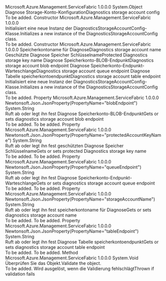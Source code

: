 <Type Name="DiagnosticsStorageAccountConfig" FullName="Microsoft.Azure.Management.ServiceFabric.Models.DiagnosticsStorageAccountConfig">
  <TypeSignature Language="C#" Value="public class DiagnosticsStorageAccountConfig" />
  <TypeSignature Language="ILAsm" Value=".class public auto ansi beforefieldinit DiagnosticsStorageAccountConfig extends System.Object" />
  <TypeSignature Language="DocId" Value="T:Microsoft.Azure.Management.ServiceFabric.Models.DiagnosticsStorageAccountConfig" />
  <TypeSignature Language="VB.NET" Value="Public Class DiagnosticsStorageAccountConfig" />
  <TypeSignature Language="F#" Value="type DiagnosticsStorageAccountConfig = class" />
  <AssemblyInfo>
    <AssemblyName>Microsoft.Azure.Management.ServiceFabric</AssemblyName>
    <AssemblyVersion>1.0.0.0</AssemblyVersion>
  </AssemblyInfo>
  <Base>
    <BaseTypeName>System.Object</BaseTypeName>
  </Base>
  <Interfaces />
  <Docs>
    <summary>
            <span data-ttu-id="68cad-101">Diagnose Storage-Konto-Konfiguration</span><span class="sxs-lookup"><span data-stu-id="68cad-101">Diagnostics storage account config</span></span>
            </summary>
    <remarks>To be added.</remarks>
  </Docs>
  <Members>
    <Member MemberName=".ctor">
      <MemberSignature Language="C#" Value="public DiagnosticsStorageAccountConfig ();" />
      <MemberSignature Language="ILAsm" Value=".method public hidebysig specialname rtspecialname instance void .ctor() cil managed" />
      <MemberSignature Language="DocId" Value="M:Microsoft.Azure.Management.ServiceFabric.Models.DiagnosticsStorageAccountConfig.#ctor" />
      <MemberSignature Language="VB.NET" Value="Public Sub New ()" />
      <MemberType>Constructor</MemberType>
      <AssemblyInfo>
        <AssemblyName>Microsoft.Azure.Management.ServiceFabric</AssemblyName>
        <AssemblyVersion>1.0.0.0</AssemblyVersion>
      </AssemblyInfo>
      <Parameters />
      <Docs>
        <summary>
            <span data-ttu-id="68cad-102">Initialisiert eine neue Instanz der DiagnosticsStorageAccountConfig-Klasse.</span><span class="sxs-lookup"><span data-stu-id="68cad-102">Initializes a new instance of the DiagnosticsStorageAccountConfig class.</span></span>
            </summary>
        <remarks>To be added.</remarks>
      </Docs>
    </Member>
    <Member MemberName=".ctor">
      <MemberSignature Language="C#" Value="public DiagnosticsStorageAccountConfig (string storageAccountName, string protectedAccountKeyName, string blobEndpoint, string queueEndpoint, string tableEndpoint);" />
      <MemberSignature Language="ILAsm" Value=".method public hidebysig specialname rtspecialname instance void .ctor(string storageAccountName, string protectedAccountKeyName, string blobEndpoint, string queueEndpoint, string tableEndpoint) cil managed" />
      <MemberSignature Language="DocId" Value="M:Microsoft.Azure.Management.ServiceFabric.Models.DiagnosticsStorageAccountConfig.#ctor(System.String,System.String,System.String,System.String,System.String)" />
      <MemberSignature Language="VB.NET" Value="Public Sub New (storageAccountName As String, protectedAccountKeyName As String, blobEndpoint As String, queueEndpoint As String, tableEndpoint As String)" />
      <MemberSignature Language="F#" Value="new Microsoft.Azure.Management.ServiceFabric.Models.DiagnosticsStorageAccountConfig : string * string * string * string * string -&gt; Microsoft.Azure.Management.ServiceFabric.Models.DiagnosticsStorageAccountConfig" Usage="new Microsoft.Azure.Management.ServiceFabric.Models.DiagnosticsStorageAccountConfig (storageAccountName, protectedAccountKeyName, blobEndpoint, queueEndpoint, tableEndpoint)" />
      <MemberType>Constructor</MemberType>
      <AssemblyInfo>
        <AssemblyName>Microsoft.Azure.Management.ServiceFabric</AssemblyName>
        <AssemblyVersion>1.0.0.0</AssemblyVersion>
      </AssemblyInfo>
      <Parameters>
        <Parameter Name="storageAccountName" Type="System.String" />
        <Parameter Name="protectedAccountKeyName" Type="System.String" />
        <Parameter Name="blobEndpoint" Type="System.String" />
        <Parameter Name="queueEndpoint" Type="System.String" />
        <Parameter Name="tableEndpoint" Type="System.String" />
      </Parameters>
      <Docs>
        <param name="storageAccountName"><span data-ttu-id="68cad-103">Speicherkontoname für Diagnose</span><span class="sxs-lookup"><span data-stu-id="68cad-103">Diagnostics storage account name</span></span></param>
        <param name="protectedAccountKeyName"><span data-ttu-id="68cad-104">Geschützte Diagnose Speicher Schlüsselname</span><span class="sxs-lookup"><span data-stu-id="68cad-104">Protected Diagnostics storage key name</span></span></param>
        <param name="blobEndpoint"><span data-ttu-id="68cad-105">Diagnose Speicherkonto-BLOB-Endpunkt</span><span class="sxs-lookup"><span data-stu-id="68cad-105">Diagnostics storage account blob endpoint</span></span></param>
        <param name="queueEndpoint"><span data-ttu-id="68cad-106">Diagnose Speicherkonto-Endpunkt-Warteschlange</span><span class="sxs-lookup"><span data-stu-id="68cad-106">Diagnostics storage account queue endpoint</span></span></param>
        <param name="tableEndpoint"><span data-ttu-id="68cad-107">Diagnose Tabelle speicherkontoendpunkt</span><span class="sxs-lookup"><span data-stu-id="68cad-107">Diagnostics storage account table endpoint</span></span></param>
        <summary>
            <span data-ttu-id="68cad-108">Initialisiert eine neue Instanz der DiagnosticsStorageAccountConfig-Klasse.</span><span class="sxs-lookup"><span data-stu-id="68cad-108">Initializes a new instance of the DiagnosticsStorageAccountConfig class.</span></span>
            </summary>
        <remarks>To be added.</remarks>
      </Docs>
    </Member>
    <Member MemberName="BlobEndpoint">
      <MemberSignature Language="C#" Value="public string BlobEndpoint { get; set; }" />
      <MemberSignature Language="ILAsm" Value=".property instance string BlobEndpoint" />
      <MemberSignature Language="DocId" Value="P:Microsoft.Azure.Management.ServiceFabric.Models.DiagnosticsStorageAccountConfig.BlobEndpoint" />
      <MemberSignature Language="VB.NET" Value="Public Property BlobEndpoint As String" />
      <MemberSignature Language="F#" Value="member this.BlobEndpoint : string with get, set" Usage="Microsoft.Azure.Management.ServiceFabric.Models.DiagnosticsStorageAccountConfig.BlobEndpoint" />
      <MemberType>Property</MemberType>
      <AssemblyInfo>
        <AssemblyName>Microsoft.Azure.Management.ServiceFabric</AssemblyName>
        <AssemblyVersion>1.0.0.0</AssemblyVersion>
      </AssemblyInfo>
      <Attributes>
        <Attribute>
          <AttributeName>Newtonsoft.Json.JsonProperty(PropertyName="blobEndpoint")</AttributeName>
        </Attribute>
      </Attributes>
      <ReturnValue>
        <ReturnType>System.String</ReturnType>
      </ReturnValue>
      <Docs>
        <summary>
            <span data-ttu-id="68cad-109">Ruft ab oder legt ihn fest Diagnose Speicherkonto-BLOB-Endpunkt</span><span class="sxs-lookup"><span data-stu-id="68cad-109">Gets or sets diagnostics storage account blob endpoint</span></span>
            </summary>
        <value>To be added.</value>
        <remarks>To be added.</remarks>
      </Docs>
    </Member>
    <Member MemberName="ProtectedAccountKeyName">
      <MemberSignature Language="C#" Value="public string ProtectedAccountKeyName { get; set; }" />
      <MemberSignature Language="ILAsm" Value=".property instance string ProtectedAccountKeyName" />
      <MemberSignature Language="DocId" Value="P:Microsoft.Azure.Management.ServiceFabric.Models.DiagnosticsStorageAccountConfig.ProtectedAccountKeyName" />
      <MemberSignature Language="VB.NET" Value="Public Property ProtectedAccountKeyName As String" />
      <MemberSignature Language="F#" Value="member this.ProtectedAccountKeyName : string with get, set" Usage="Microsoft.Azure.Management.ServiceFabric.Models.DiagnosticsStorageAccountConfig.ProtectedAccountKeyName" />
      <MemberType>Property</MemberType>
      <AssemblyInfo>
        <AssemblyName>Microsoft.Azure.Management.ServiceFabric</AssemblyName>
        <AssemblyVersion>1.0.0.0</AssemblyVersion>
      </AssemblyInfo>
      <Attributes>
        <Attribute>
          <AttributeName>Newtonsoft.Json.JsonProperty(PropertyName="protectedAccountKeyName")</AttributeName>
        </Attribute>
      </Attributes>
      <ReturnValue>
        <ReturnType>System.String</ReturnType>
      </ReturnValue>
      <Docs>
        <summary>
            <span data-ttu-id="68cad-110">Ruft ab oder legt ihn fest geschützten Diagnose Speicher Schlüsselname</span><span class="sxs-lookup"><span data-stu-id="68cad-110">Gets or sets protected Diagnostics storage key name</span></span>
            </summary>
        <value>To be added.</value>
        <remarks>To be added.</remarks>
      </Docs>
    </Member>
    <Member MemberName="QueueEndpoint">
      <MemberSignature Language="C#" Value="public string QueueEndpoint { get; set; }" />
      <MemberSignature Language="ILAsm" Value=".property instance string QueueEndpoint" />
      <MemberSignature Language="DocId" Value="P:Microsoft.Azure.Management.ServiceFabric.Models.DiagnosticsStorageAccountConfig.QueueEndpoint" />
      <MemberSignature Language="VB.NET" Value="Public Property QueueEndpoint As String" />
      <MemberSignature Language="F#" Value="member this.QueueEndpoint : string with get, set" Usage="Microsoft.Azure.Management.ServiceFabric.Models.DiagnosticsStorageAccountConfig.QueueEndpoint" />
      <MemberType>Property</MemberType>
      <AssemblyInfo>
        <AssemblyName>Microsoft.Azure.Management.ServiceFabric</AssemblyName>
        <AssemblyVersion>1.0.0.0</AssemblyVersion>
      </AssemblyInfo>
      <Attributes>
        <Attribute>
          <AttributeName>Newtonsoft.Json.JsonProperty(PropertyName="queueEndpoint")</AttributeName>
        </Attribute>
      </Attributes>
      <ReturnValue>
        <ReturnType>System.String</ReturnType>
      </ReturnValue>
      <Docs>
        <summary>
            <span data-ttu-id="68cad-111">Ruft ab oder legt ihn fest Diagnose Speicherkonto-Endpunkt-Warteschlange</span><span class="sxs-lookup"><span data-stu-id="68cad-111">Gets or sets diagnostics storage account queue endpoint</span></span>
            </summary>
        <value>To be added.</value>
        <remarks>To be added.</remarks>
      </Docs>
    </Member>
    <Member MemberName="StorageAccountName">
      <MemberSignature Language="C#" Value="public string StorageAccountName { get; set; }" />
      <MemberSignature Language="ILAsm" Value=".property instance string StorageAccountName" />
      <MemberSignature Language="DocId" Value="P:Microsoft.Azure.Management.ServiceFabric.Models.DiagnosticsStorageAccountConfig.StorageAccountName" />
      <MemberSignature Language="VB.NET" Value="Public Property StorageAccountName As String" />
      <MemberSignature Language="F#" Value="member this.StorageAccountName : string with get, set" Usage="Microsoft.Azure.Management.ServiceFabric.Models.DiagnosticsStorageAccountConfig.StorageAccountName" />
      <MemberType>Property</MemberType>
      <AssemblyInfo>
        <AssemblyName>Microsoft.Azure.Management.ServiceFabric</AssemblyName>
        <AssemblyVersion>1.0.0.0</AssemblyVersion>
      </AssemblyInfo>
      <Attributes>
        <Attribute>
          <AttributeName>Newtonsoft.Json.JsonProperty(PropertyName="storageAccountName")</AttributeName>
        </Attribute>
      </Attributes>
      <ReturnValue>
        <ReturnType>System.String</ReturnType>
      </ReturnValue>
      <Docs>
        <summary>
            <span data-ttu-id="68cad-112">Ruft ab oder legt ihn fest speicherkontoname für Diagnose</span><span class="sxs-lookup"><span data-stu-id="68cad-112">Gets or sets diagnostics storage account name</span></span>
            </summary>
        <value>To be added.</value>
        <remarks>To be added.</remarks>
      </Docs>
    </Member>
    <Member MemberName="TableEndpoint">
      <MemberSignature Language="C#" Value="public string TableEndpoint { get; set; }" />
      <MemberSignature Language="ILAsm" Value=".property instance string TableEndpoint" />
      <MemberSignature Language="DocId" Value="P:Microsoft.Azure.Management.ServiceFabric.Models.DiagnosticsStorageAccountConfig.TableEndpoint" />
      <MemberSignature Language="VB.NET" Value="Public Property TableEndpoint As String" />
      <MemberSignature Language="F#" Value="member this.TableEndpoint : string with get, set" Usage="Microsoft.Azure.Management.ServiceFabric.Models.DiagnosticsStorageAccountConfig.TableEndpoint" />
      <MemberType>Property</MemberType>
      <AssemblyInfo>
        <AssemblyName>Microsoft.Azure.Management.ServiceFabric</AssemblyName>
        <AssemblyVersion>1.0.0.0</AssemblyVersion>
      </AssemblyInfo>
      <Attributes>
        <Attribute>
          <AttributeName>Newtonsoft.Json.JsonProperty(PropertyName="tableEndpoint")</AttributeName>
        </Attribute>
      </Attributes>
      <ReturnValue>
        <ReturnType>System.String</ReturnType>
      </ReturnValue>
      <Docs>
        <summary>
            <span data-ttu-id="68cad-113">Ruft ab oder legt ihn fest Diagnose Tabelle speicherkontoendpunkt</span><span class="sxs-lookup"><span data-stu-id="68cad-113">Gets or sets diagnostics storage account table endpoint</span></span>
            </summary>
        <value>To be added.</value>
        <remarks>To be added.</remarks>
      </Docs>
    </Member>
    <Member MemberName="Validate">
      <MemberSignature Language="C#" Value="public virtual void Validate ();" />
      <MemberSignature Language="ILAsm" Value=".method public hidebysig newslot virtual instance void Validate() cil managed" />
      <MemberSignature Language="DocId" Value="M:Microsoft.Azure.Management.ServiceFabric.Models.DiagnosticsStorageAccountConfig.Validate" />
      <MemberSignature Language="VB.NET" Value="Public Overridable Sub Validate ()" />
      <MemberSignature Language="F#" Value="abstract member Validate : unit -&gt; unit&#xA;override this.Validate : unit -&gt; unit" Usage="diagnosticsStorageAccountConfig.Validate " />
      <MemberType>Method</MemberType>
      <AssemblyInfo>
        <AssemblyName>Microsoft.Azure.Management.ServiceFabric</AssemblyName>
        <AssemblyVersion>1.0.0.0</AssemblyVersion>
      </AssemblyInfo>
      <ReturnValue>
        <ReturnType>System.Void</ReturnType>
      </ReturnValue>
      <Parameters />
      <Docs>
        <summary>
            <span data-ttu-id="68cad-114">Überprüfen Sie das Objekt.</span><span class="sxs-lookup"><span data-stu-id="68cad-114">Validate the object.</span></span>
            </summary>
        <remarks>To be added.</remarks>
        <exception cref="T:Microsoft.Rest.ValidationException">
            <span data-ttu-id="68cad-115">Wird ausgelöst, wenn die Validierung fehlschlägt</span><span class="sxs-lookup"><span data-stu-id="68cad-115">Thrown if validation fails</span></span>
            </exception>
      </Docs>
    </Member>
  </Members>
</Type>
